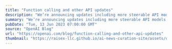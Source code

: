 ```yaml
---
title: "Function calling and other API updates"
description: "We’re announcing updates including more steerable API models, function calling capabilities, longer context, and lower prices."
summary: "We’re announcing updates including more steerable API models, function calling capabilities, longer context, and lower prices."
pubDate: "Tue, 13 Jun 2023 07:00:00 GMT"
source: "OpenAI Blog"
url: "https://openai.com/blog/function-calling-and-other-api-updates"
thumbnail: "https://raisex-llc.github.io/ai-news-curation-site/assets/openai_logo.png"
---
```


